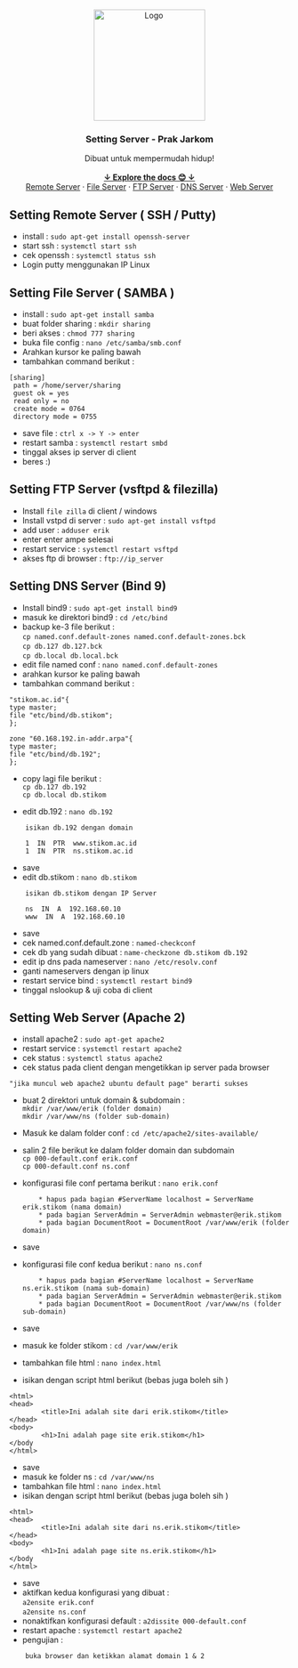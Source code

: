 <br />
<p align="center">
    <img src="https://www.flaticon.com/svg/vstatic/svg/1135/1135251.svg?token=exp=1619188726~hmac=190e688ffed410020de195342192535b" alt="Logo" width="200" height="200">
  </a>

  <h3 align="center">Setting Server - Prak Jarkom</h3>

  <p align="center">
    Dibuat untuk mempermudah hidup!
    <br />
    <br />
    <a href="https://github.com/erik-cahya/Pratikum-Jarkom"><strong>↓ Explore the docs 😊 ↓ </strong></a>
    <br />
    <a href="#setting-file-server--samba-">Remote Server</a>
    ·
    <a href="#setting-file-server--samba-">File Server</a>
    ·
    <a href="#setting-ftp-server-vsftpd--filezilla">FTP Server</a>
    ·
    <a href="#setting-dns-server-bind-9">DNS Server</a>
·
    <a href="#setting-web-server-apache-2">Web Server</a>
	
	
  </p>
</p>


## Setting Remote Server ( SSH / Putty)
- install : `sudo apt-get install openssh-server`
- start ssh : `systemctl start ssh`
- cek openssh : `systemctl status ssh`
- Login putty menggunakan IP Linux



## Setting File Server ( SAMBA )
- install : `sudo apt-get install samba`
-  buat folder sharing : `mkdir sharing`
-  beri akses : `chmod 777 sharing`
-  buka file config : `nano /etc/samba/smb.conf`
-  Arahkan kursor ke paling bawah
-  tambahkan command berikut :
``` 
[sharing]
 path = /home/server/sharing 
 guest ok = yes 
 read only = no 
 create mode = 0764 
 directory mode = 0755 
```
-  save file : `ctrl x -> Y -> enter`
-  restart samba : `systemctl restart smbd`
-  tinggal akses ip server di client
-  beres :) 
 
 
 
## Setting FTP Server (vsftpd & filezilla)
-  Install `file zilla` di client / windows
-  Install vstpd di server : `sudo apt-get install vsftpd`
-  add user : `adduser erik`
-  enter enter ampe selesai
-  restart service : `systemctl restart vsftpd`
-  akses ftp di browser : `ftp://ip_server`



## Setting DNS Server (Bind 9)
-  Install bind9 : `sudo apt-get install bind9`
-  masuk ke direktori bind9 : `cd /etc/bind`
-  backup ke-3 file berikut : <br>
`cp named.conf.default-zones named.conf.default-zones.bck` <br>
`cp db.127 db.127.bck` <br>
`cp db.local db.local.bck`
-  edit file named conf : `nano named.conf.default-zones`
-  arahkan kursor ke paling bawah
-  tambahkan command berikut : 
```
"stikom.ac.id"{ 
type master;
file "etc/bind/db.stikom"; 
}; 

zone "60.168.192.in-addr.arpa"{
type master;
file "etc/bind/db.192";
};
```
-  copy lagi file berikut : <br>
`cp db.127 db.192` <br>
`cp db.local db.stikom`

-  edit db.192 : `nano db.192`
```
    isikan db.192 dengan domain
    
    1  IN  PTR  www.stikom.ac.id
    1  IN  PTR  ns.stikom.ac.id
```
-  save
-  edit db.stikom : `nano db.stikom`
```
    isikan db.stikom dengan IP Server
    
    ns  IN  A  192.168.60.10
    www  IN  A  192.168.60.10
```
-  save
-  cek named.conf.default.zone : `named-checkconf`
-  cek db yang sudah dibuat : `name-checkzone db.stikom db.192`
-  edit ip dns pada nameserver : `nano /etc/resolv.conf`
-  ganti nameservers dengan ip linux
-  restart service bind : `systemctl restart bind9`
-  tinggal nslookup & uji coba di client

## Setting Web Server (Apache 2)
-  install apache2 : `sudo apt-get apache2`
-  restart service : `systemctl restart apache2`
-  cek status : `systemctl status apache2`
-  cek status pada client dengan mengetikkan ip server pada browser
```
"jika muncul web apache2 ubuntu default page" berarti sukses
```
-  buat 2 direktori untuk domain & subdomain : <br>
`mkdir /var/www/erik (folder domain)` <br>
`mkdir /var/www/ns (folder sub-domain)`

-  Masuk ke dalam folder conf : `cd /etc/apache2/sites-available/`
-  salin 2 file berikut ke dalam folder domain dan subdomain <br>
`cp 000-default.conf erik.conf` <br>
`cp 000-default.conf ns.conf`

-  konfigurasi file conf pertama berikut : `nano erik.conf`
	```
        * hapus pada bagian #ServerName localhost = ServerName erik.stikom (nama domain)
        * pada bagian ServerAdmin = ServerAdmin webmaster@erik.stikom
        * pada bagian DocumentRoot = DocumentRoot /var/www/erik (folder domain)
	```
- save
- konfigurasi file conf kedua berikut : `nano ns.conf`
	```
        * hapus pada bagian #ServerName localhost = ServerName ns.erik.stikom (nama sub-domain)
        * pada bagian ServerAdmin = ServerAdmin webmaster@erik.stikom
        * pada bagian DocumentRoot = DocumentRoot /var/www/ns (folder sub-domain)
	```
- save
- masuk ke folder stikom : `cd /var/www/erik`
- tambahkan file html : `nano index.html`
- isikan dengan script html berikut (bebas juga boleh sih )
```
<html>
<head>
        <title>Ini adalah site dari erik.stikom</title>
</head>
<body>
        <h1>Ini adalah page site erik.stikom</h1>
</body
</html>
```
- save
- masuk ke folder ns : `cd /var/www/ns`
- tambahkan file html : `nano index.html`
- isikan dengan script html berikut (bebas juga boleh sih ) 
```
<html>
<head>
        <title>Ini adalah site dari ns.erik.stikom</title>
</head>
<body>
        <h1>Ini adalah page site ns.erik.stikom</h1>
</body
</html>
```
- save
- aktifkan kedua konfigurasi yang dibuat : <br>
`a2ensite erik.conf`<br>
`a2ensite ns.conf`<br>
- nonaktifkan konfigurasi default : `a2dissite 000-default.conf`
- restart apache : `systemctl restart apache2`
- pengujian :
```
    buka browser dan ketikkan alamat domain 1 & 2
```








